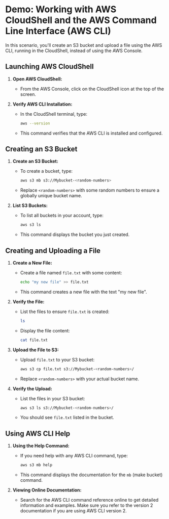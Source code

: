 # Demo: Working with AWS CloudShell and the AWS Command Line Interface (AWS CLI)

In this scenario, you'll create an S3 bucket and upload a file using the AWS CLI, running in the CloudShell, instead of using the AWS Console.

## Launching AWS CloudShell

1. **Open AWS CloudShell:**
   - From the AWS Console, click on the CloudShell icon at the top of the screen.

2. **Verify AWS CLI Installation:**
   - In the CloudShell terminal, type:
     ```sh
     aws --version
     ```
   - This command verifies that the AWS CLI is installed and configured.

## Creating an S3 Bucket

1. **Create an S3 Bucket:**
   - To create a bucket, type:
     ```sh
     aws s3 mb s3://Mybucket-<random-numbers>
     ```
   - Replace `<random-numbers>` with some random numbers to ensure a globally unique bucket name.

2. **List S3 Buckets:**
   - To list all buckets in your account, type:
     ```sh
     aws s3 ls
     ```
   - This command displays the bucket you just created.

## Creating and Uploading a File

1. **Create a New File:**
   - Create a file named `file.txt` with some content:
     ```sh
     echo "my new file" >> file.txt
     ```
   - This command creates a new file with the text "my new file".

2. **Verify the File:**
   - List the files to ensure `file.txt` is created:
     ```sh
     ls
     ```
   - Display the file content:
     ```sh
     cat file.txt
     ```

3. **Upload the File to S3:**
   - Upload `file.txt` to your S3 bucket:
     ```sh
     aws s3 cp file.txt s3://Mybucket-<random-numbers>/
     ```
   - Replace `<random-numbers>` with your actual bucket name.

4. **Verify the Upload:**
   - List the files in your S3 bucket:
     ```sh
     aws s3 ls s3://Mybucket-<random-numbers>/
     ```
   - You should see `file.txt` listed in the bucket.

## Using AWS CLI Help

1. **Using the Help Command:**
   - If you need help with any AWS CLI command, type:
     ```sh
     aws s3 mb help
     ```
   - This command displays the documentation for the `mb` (make bucket) command.

2. **Viewing Online Documentation:**
   - Search for the AWS CLI command reference online to get detailed information and examples. Make sure you refer to the version 2 documentation if you are using AWS CLI version 2.

